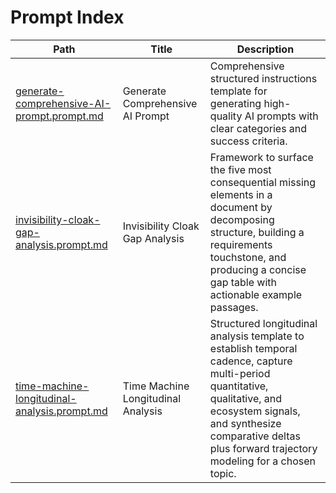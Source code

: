 <!--- AUTO-GENERATED: do not edit manually.  Run scripts/build_index.py -->
# Prompt Index

| Path | Title | Description |
|------|-------|-------------|
| [generate-comprehensive-AI-prompt.prompt.md](generate-comprehensive-AI-prompt.prompt.md) | Generate Comprehensive AI Prompt | Comprehensive structured instructions template for generating high-quality AI prompts with clear categories and success criteria. |
| [invisibility-cloak-gap-analysis.prompt.md](invisibility-cloak-gap-analysis.prompt.md) | Invisibility Cloak Gap Analysis | Framework to surface the five most consequential missing elements in a document by decomposing structure, building a requirements touchstone, and producing a concise gap table with actionable example passages. |
| [time-machine-longitudinal-analysis.prompt.md](time-machine-longitudinal-analysis.prompt.md) | Time Machine Longitudinal Analysis | Structured longitudinal analysis template to establish temporal cadence, capture multi-period quantitative, qualitative, and ecosystem signals, and synthesize comparative deltas plus forward trajectory modeling for a chosen topic. |
